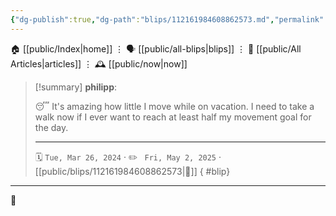 ```yaml
---
{"dg-publish":true,"dg-path":"blips/112161984608862573.md","permalink":"/blips/112161984608862573/","title":"philipp on mastodon @ 2024-03-26"}
---
```



<div class="transclusion internal-embed is-loaded"><div class="markdown-embed">




🏠 [[public/Index\|home]]  ⋮ 🗣️ [[public/all-blips\|blips]] ⋮  📝 [[public/All Articles\|articles]]  ⋮ 🕰️ [[public/now\|now]]


</div></div>


> [!summary] **philipp**:
>
> 😴 It's amazing how little I move while on vacation. I need to take a walk now if I ever want to reach at least half my movement goal for the day.
> - - -
>
> 🗓️ <code>Tue, Mar 26, 2024</code>  · ✏️ <code> Fri, May 2, 2025</code>  · [[public/blips/112161984608862573\|🔗]]
{ #blip}


- - -

 👾
